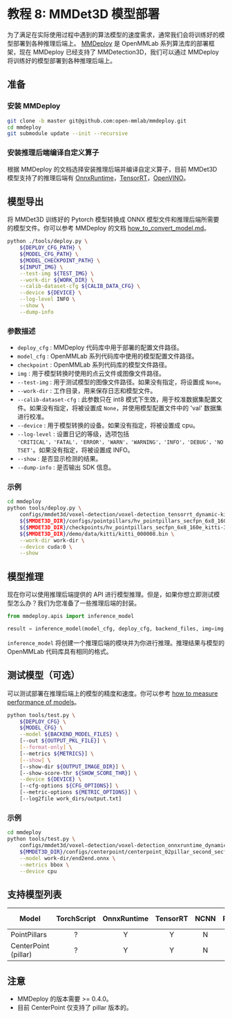 # 教程 8: MMDet3D 模型部署

为了满足在实际使用过程中遇到的算法模型的速度需求，通常我们会将训练好的模型部署到各种推理后端上。 [MMDeploy](https://github.com/open-mmlab/mmdeploy) 是 OpenMMLab 系列算法库的部署框架，现在 MMDeploy 已经支持了 MMDetection3D，我们可以通过 MMDeploy 将训练好的模型部署到各种推理后端上。

## 准备

### 安装 MMDeploy

```bash
git clone -b master git@github.com:open-mmlab/mmdeploy.git
cd mmdeploy
git submodule update --init --recursive
```

### 安装推理后端编译自定义算子

根据 MMDeploy 的文档选择安装推理后端并编译自定义算子，目前 MMDet3D 模型支持了的推理后端有 [OnnxRuntime](https://mmdeploy.readthedocs.io/en/latest/backends/onnxruntime.html)，[TensorRT](https://mmdeploy.readthedocs.io/en/latest/backends/tensorrt.html)，[OpenVINO](https://mmdeploy.readthedocs.io/en/latest/backends/openvino.html)。

## 模型导出

将 MMDet3D 训练好的 Pytorch 模型转换成 ONNX 模型文件和推理后端所需要的模型文件。你可以参考 MMDeploy 的文档 [how_to_convert_model.md](https://github.com/open-mmlab/mmdeploy/blob/master/docs/zh_cn/tutorials/how_to_convert_model.md)。

```bash
python ./tools/deploy.py \
    ${DEPLOY_CFG_PATH} \
    ${MODEL_CFG_PATH} \
    ${MODEL_CHECKPOINT_PATH} \
    ${INPUT_IMG} \
    --test-img ${TEST_IMG} \
    --work-dir ${WORK_DIR} \
    --calib-dataset-cfg ${CALIB_DATA_CFG} \
    --device ${DEVICE} \
    --log-level INFO \
    --show \
    --dump-info
```

### 参数描述

- `deploy_cfg` : MMDeploy 代码库中用于部署的配置文件路径。
- `model_cfg` : OpenMMLab 系列代码库中使用的模型配置文件路径。
- `checkpoint` : OpenMMLab 系列代码库的模型文件路径。
- `img` : 用于模型转换时使用的点云文件或图像文件路径。
- `--test-img` : 用于测试模型的图像文件路径。如果没有指定，将设置成 `None`。
- `--work-dir` : 工作目录，用来保存日志和模型文件。
- `--calib-dataset-cfg` : 此参数只在 int8 模式下生效，用于校准数据集配置文件。如果没有指定，将被设置成 `None`，并使用模型配置文件中的 'val' 数据集进行校准。
- `--device` : 用于模型转换的设备。如果没有指定，将被设置成 cpu。
- `--log-level` : 设置日记的等级，选项包括 `'CRITICAL'，'FATAL'，'ERROR'，'WARN'，'WARNING'，'INFO'，'DEBUG'，'NOTSET'`。如果没有指定，将被设置成 INFO。
- `--show` : 是否显示检测的结果。
- `--dump-info` : 是否输出 SDK 信息。

### 示例

```bash
cd mmdeploy
python tools/deploy.py \
    configs/mmdet3d/voxel-detection/voxel-detection_tensorrt_dynamic-kitti.py \
    ${$MMDET3D_DIR}/configs/pointpillars/hv_pointpillars_secfpn_6x8_160e_kitti-3d-3class.py \
    ${$MMDET3D_DIR}/checkpoints/hv_pointpillars_secfpn_6x8_160e_kitti-3d-3class_20200620_230421-aa0f3adb.pth \
    ${$MMDET3D_DIR}/demo/data/kitti/kitti_000008.bin \
    --work-dir work-dir \
    --device cuda:0 \
    --show
```

## 模型推理

现在你可以使用推理后端提供的 API 进行模型推理。但是，如果你想立即测试模型怎么办？我们为您准备了一些推理后端的封装。

```python
from mmdeploy.apis import inference_model

result = inference_model(model_cfg, deploy_cfg, backend_files, img=img, device=device)
```

`inference_model` 将创建一个推理后端的模块并为你进行推理。推理结果与模型的 OpenMMLab 代码库具有相同的格式。

## 测试模型（可选）

可以测试部署在推理后端上的模型的精度和速度。你可以参考 [how to measure performance of models](https://mmdeploy.readthedocs.io/en/latest/tutorials/how_to_measure_performance_of_models.html)。

```bash
python tools/test.py \
    ${DEPLOY_CFG} \
    ${MODEL_CFG} \
    --model ${BACKEND_MODEL_FILES} \
    [--out ${OUTPUT_PKL_FILE}] \
    [--format-only] \
    [--metrics ${METRICS}] \
    [--show] \
    [--show-dir ${OUTPUT_IMAGE_DIR}] \
    [--show-score-thr ${SHOW_SCORE_THR}] \
    --device ${DEVICE} \
    [--cfg-options ${CFG_OPTIONS}] \
    [--metric-options ${METRIC_OPTIONS}] \
    [--log2file work_dirs/output.txt]
```

### 示例

```bash
cd mmdeploy
python tools/test.py \
    configs/mmdet3d/voxel-detection/voxel-detection_onnxruntime_dynamic.py \
    ${MMDET3D_DIR}/configs/centerpoint/centerpoint_02pillar_second_secfpn_circlenms_4x8_cyclic_20e_nus.py \
    --model work-dir/end2end.onnx \
    --metrics bbox \
    --device cpu
```

## 支持模型列表

| Model                | TorchScript | OnnxRuntime | TensorRT | NCNN | PPLNN | OpenVINO | Model config                                                                           |
| -------------------- | :---------: | :---------: | :------: | :--: | :---: | :------: | -------------------------------------------------------------------------------------- |
| PointPillars         |      ?      |      Y      |    Y     |  N   |   N   |    Y     | [config](https://github.com/open-mmlab/mmdetection3d/blob/master/configs/pointpillars) |
| CenterPoint (pillar) |      ?      |      Y      |    Y     |  N   |   N   |    Y     | [config](https://github.com/open-mmlab/mmdetection3d/blob/master/configs/centerpoint)  |

## 注意

- MMDeploy 的版本需要 >= 0.4.0。
- 目前 CenterPoint 仅支持了 pillar 版本的。
